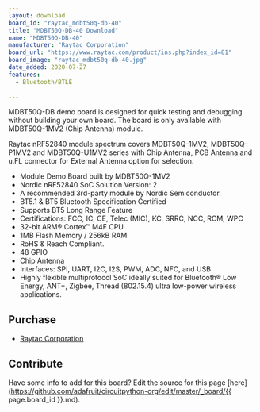 ```yaml
---
layout: download
board_id: "raytac_mdbt50q-db-40"
title: "MDBT50Q-DB-40 Download"
name: "MDBT50Q-DB-40"
manufacturer: "Raytac Corporation"
board_url: "https://www.raytac.com/product/ins.php?index_id=81"
board_image: "raytac_mdbt50q-db-40.jpg"
date_added: 2020-07-27
features:
  - Bluetooth/BTLE
  
---
```


MDBT50Q-DB demo board is designed for quick testing and debugging without building your own board. The board is only available with MDBT50Q-1MV2 (Chip Antenna) module. 

Raytac nRF52840 module spectrum covers MDBT50Q-1MV2, MDBT50Q-P1MV2 and MDBT50Q-U1MV2 series with Chip Antenna, PCB Antenna and u.FL connector for External Antenna option for selection. 

 - Module Demo Board built by MDBT50Q-1MV2
 - Nordic nRF52840 SoC Solution Version: 2
 - A recommended 3rd-party module by Nordic Semiconductor.
 - BT5.1 & BT5 Bluetooth Specification Certified
 - Supports BT5 Long Range Feature
 - Certifications: FCC, IC, CE, Telec (MIC), KC, SRRC, NCC, RCM, WPC
 - 32-bit ARM® Cortex™ M4F CPU
 - 1MB Flash Memory / 256kB RAM
 - RoHS & Reach Compliant.
 - 48 GPIO
 - Chip Antenna
 - Interfaces: SPI, UART, I2C, I2S, PWM, ADC, NFC, and USB
 - Highly flexible multiprotocol SoC ideally suited for Bluetooth® Low Energy, ANT+, Zigbee, Thread (802.15.4) ultra low-power wireless applications.

## Purchase
* [Raytac Corporation](https://www.raytac.com/product/ins.php?index_id=81)

## Contribute

Have some info to add for this board? Edit the source for this page [here](https://github.com/adafruit/circuitpython-org/edit/master/_board/{{ page.board_id }}.md).
